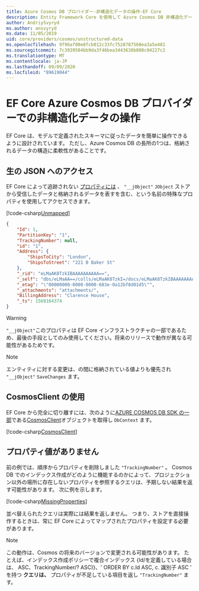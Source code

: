 ```yaml
---
title: Azure Cosmos DB プロバイダー-非構造化データの操作-EF Core
description: Entity Framework Core を使用して Azure Cosmos DB 非構造化データを操作する方法
author: AndriySvyryd
ms.author: ansvyryd
ms.date: 11/05/2019
uid: core/providers/cosmos/unstructured-data
ms.openlocfilehash: 9f96af00e8fcb012c33fc7528787560ea3a5e481
ms.sourcegitcommit: 7c3939504bb9da3f46bea3443638b808c04227c2
ms.translationtype: MT
ms.contentlocale: ja-JP
ms.lasthandoff: 09/09/2020
ms.locfileid: "89619044"
---
```

# <a name="working-with-unstructured-data-in-ef-core-azure-cosmos-db-provider"></a>EF Core Azure Cosmos DB プロバイダーでの非構造化データの操作

EF Core は、モデルで定義されたスキーマに従ったデータを簡単に操作できるように設計されています。 ただし、Azure Cosmos DB の長所の1つは、格納されるデータの構造に柔軟性があることです。

## <a name="accessing-the-raw-json"></a>生の JSON へのアクセス

EF Core によって追跡されない [プロパティには](xref:core/modeling/shadow-properties) 、 `"__jObject"` `JObject` ストアから受信したデータと格納されるデータを表すを含む、という名前の特殊なプロパティを使用してアクセスできます。

[!code-csharp[Unmapped](../../../../samples/core/Cosmos/UnstructuredData/Sample.cs?highlight=23,24&name=Unmapped)]

``` json
{
    "Id": 1,
    "PartitionKey": "1",
    "TrackingNumber": null,
    "id": "1",
    "Address": {
        "ShipsToCity": "London",
        "ShipsToStreet": "221 B Baker St"
    },
    "_rid": "eLMaAK8TzkIBAAAAAAAAAA==",
    "_self": "dbs/eLMaAA==/colls/eLMaAK8TzkI=/docs/eLMaAK8TzkIBAAAAAAAAAA==/",
    "_etag": "\"00000000-0000-0000-683e-0a12bf8d01d5\"",
    "_attachments": "attachments/",
    "BillingAddress": "Clarence House",
    "_ts": 1568164374
}
```

> [!WARNING]
> `"__jObject"`このプロパティは EF Core インフラストラクチャの一部であるため、最後の手段としてのみ使用してください。将来のリリースで動作が異なる可能性があるためです。

> [!NOTE]
> エンティティに対する変更は、の間に格納されている値よりも優先され `"__jObject"` `SaveChanges` ます。

## <a name="using-cosmosclient"></a>CosmosClient の使用

EF Core から完全に切り離すには、次のように[AZURE COSMOS DB SDK の一部](/azure/cosmos-db/sql-api-get-started)である[CosmosClient](/dotnet/api/Microsoft.Azure.Cosmos.CosmosClient)オブジェクトを取得し `DbContext` ます。

[!code-csharp[CosmosClient](../../../../samples/core/Cosmos/UnstructuredData/Sample.cs?highlight=3&name=CosmosClient)]

## <a name="missing-property-values"></a>プロパティ値がありません

前の例では、順序からプロパティを削除しました `"TrackingNumber"` 。 Cosmos DB でのインデックス作成がどのように機能するのかによって、プロジェクション以外の場所に存在しないプロパティを参照するクエリは、予期しない結果を返す可能性があります。 次に例を示します。

[!code-csharp[MissingProperties](../../../../samples/core/Cosmos/UnstructuredData/Sample.cs?name=MissingProperties)]

並べ替えられたクエリは実際には結果を返しません。 つまり、ストアを直接操作するときは、常に EF Core によってマップされたプロパティを設定する必要があります。

> [!NOTE]
> この動作は、Cosmos の将来のバージョンで変更される可能性があります。 たとえば、インデックス作成ポリシーで複合インデックス {Id/を定義している場合は、 ASC、TrackingNumber/? ASC)}、' ORDER BY c.Id ASC, c. 識別子 ASC ' を持つ __クエリは、__ プロパティが不足している項目を返し `"TrackingNumber"` ます。
